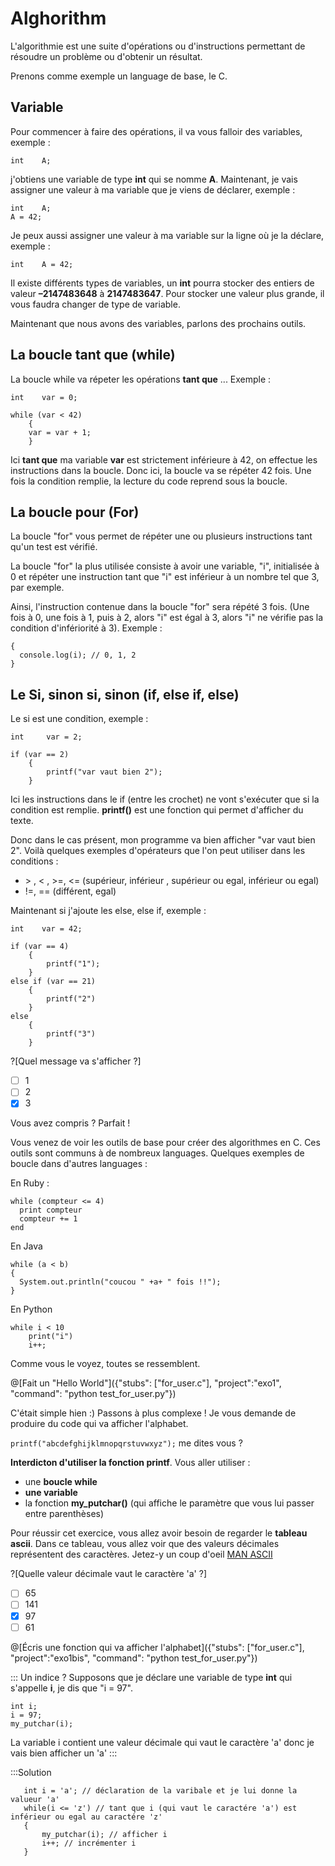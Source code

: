 # Alghorithm

L'algorithmie est une suite d'opérations ou d'instructions permettant de résoudre un problème ou d'obtenir un résultat.

Prenons comme exemple un language de base, le C.

## Variable

Pour commencer à faire des opérations, il va vous falloir des variables, exemple :

```int    A;```

j'obtiens une variable de type **int** qui se nomme **A**.
Maintenant, je vais assigner une valeur à ma variable que je viens de déclarer, exemple :

```
int    A;
A = 42;
```

Je peux aussi assigner une valeur à ma variable sur la ligne où je la déclare, exemple :

```int    A = 42;```

Il existe différents types de variables, un **int** pourra stocker des entiers de valeur **–2147483648** à **2147483647**. Pour stocker une valeur plus grande, il vous faudra changer de type de variable.

Maintenant que nous avons des variables, parlons des prochains outils.

## La boucle **tant que** (while)

La boucle while va répeter les opérations **tant que** ...
Exemple :

```
int    var = 0;

while (var < 42)
	{
	var = var + 1;
 	}
```

Ici **tant que** ma variable **var** est strictement inférieure à 42, on effectue les instructions dans la boucle. Donc ici, la boucle va se répéter 42 fois. Une fois la condition remplie, la lecture du code reprend sous la boucle.

## La boucle **pour** (For)

La boucle "for" vous permet de répéter une ou plusieurs instructions tant qu'un test est vérifié.

La boucle "for" la plus utilisée consiste à avoir une variable, "i", initialisée à 0 et répéter une instruction tant que "i" est inférieur à un nombre tel que 3, par exemple.

Ainsi, l'instruction contenue dans la boucle "for" sera répété 3 fois. (Une fois à 0, une fois à 1, puis à 2, alors "i" est égal à 3, alors "i" ne vérifie pas la condition d'infériorité à 3). Exemple :

```for(var i = 0; i < 3; i++)
{
  console.log(i); // 0, 1, 2
}
```

## Le **Si**, **sinon si**, **sinon** (if, else if, else)

Le si est une condition, exemple :

```
int     var = 2;

if (var == 2)
	{
		printf("var vaut bien 2");
	}
```

Ici les instructions dans le if (entre les crochet) ne vont s'exécuter que si la condition est remplie.
**printf()** est une fonction qui permet d'afficher du texte.

Donc dans le cas présent, mon programme va bien afficher "var vaut bien 2".
Voilà quelques exemples d'opérateurs que l'on peut utiliser dans les conditions :

* \> , < , >=, <= (supérieur, inférieur , supérieur ou egal, inférieur ou egal)
* !=, == (différent, egal)


Maintenant si j'ajoute les else, else if, exemple :

```
int    var = 42;

if (var == 4)
	{
		printf("1");
	}
else if (var == 21)
	{
		printf("2")
	}
else
	{
		printf("3")
	}
```

?[Quel message va s'afficher ?]
- [ ] 1
- [ ] 2
- [x] 3

Vous avez compris ? Parfait !

Vous venez de voir les outils de base pour créer des algorithmes en C. Ces outils sont communs à de nombreux languages.
Quelques exemples de boucle dans d'autres languages :

En Ruby :
```
while (compteur <= 4)
  print compteur
  compteur += 1
end
```

En Java
```
while (a < b)
{
  System.out.println("coucou " +a+ " fois !!");
}
```

En Python
```
while i < 10
	print("i")
	i++;
```

Comme vous le voyez, toutes se ressemblent.

@[Fait un "Hello World"]({"stubs": ["for_user.c"], "project":"exo1", "command": "python test_for_user.py"})

C'était simple hien :)
Passons à plus complexe !
Je vous demande de produire du code qui va afficher l'alphabet.

`printf("abcdefghijklmnopqrstuvwxyz");` me dites vous ?

**Interdicton d'utiliser la fonction printf**.
Vous aller utiliser :
- une **boucle while**
- **une variable**
- la fonction **my_putchar()** (qui affiche le paramètre que vous lui passer entre parenthèses)

Pour réussir cet exercice, vous allez avoir besoin de regarder le **tableau ascii**. Dans ce tableau, vous allez voir que des valeurs décimales représentent des caractères. Jetez-y un coup d'oeil [MAN ASCII](http://www.linux-france.org/article/man-fr/man7/ascii-7.html)

?[Quelle valeur décimale vaut le caractère 'a' ?]
- [ ] 65
- [ ] 141
- [x] 97
- [ ] 61

@[Écris une fonction qui va afficher l'alphabet]({"stubs": ["for_user.c"], "project":"exo1bis", "command": "python test_for_user.py"})

::: Un indice ?
Supposons que je déclare une variable de type **int** qui s'appelle **i**, je dis que "i = 97".

```
int i;
i = 97;
my_putchar(i);
```

La variable i contient une valeur décimale qui vaut le caractère 'a' donc je vais bien afficher un 'a'
:::

:::Solution
 ```
	int i = 'a'; // déclaration de la varibale et je lui donne la valueur 'a'
	while(i <= 'z') // tant que i (qui vaut le caractére 'a') est inférieur ou egal au caractére 'z'
	{
		my_putchar(i); // afficher i
		i++; // incrémenter i
	}
 ```
